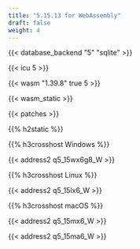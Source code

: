 ```yaml
---
title: "5.15.13 for WebAssembly"
draft: false
weight: 4
---
```


{{< database_backend "5" "sqlite" >}}

{{< icu 5 >}}

{{< wasm "1.39.8" true 5 >}}

{{< wasm_static >}}

{{< patches >}}

{{% h2static %}}

{{% h3crosshost Windows %}}

{{< address2 q5_15wx6g8_W >}}

{{% h3crosshost Linux %}}

{{< address2 q5_15lx6_W >}}

{{% h3crosshost macOS %}}

{{< address2 q5_15mx6_W >}}

{{< address2 q5_15ma6_W >}}
